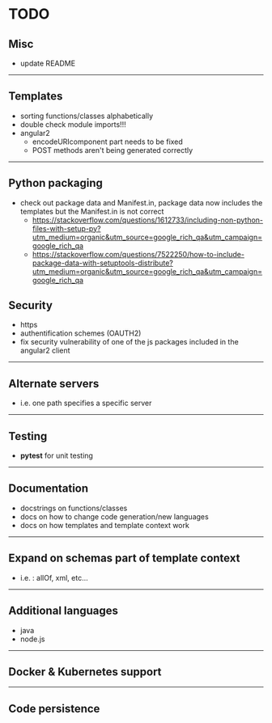 # **TODO**

## Misc
- update README
---
## Templates
- sorting functions/classes alphabetically
- double check module imports!!!
- angular2
    - encodeURIcomponent part needs to be fixed
    - POST methods aren't being generated correctly
---
## Python packaging
- check out package data and Manifest.in, package data now includes the templates but the Manifest.in is not correct
    - https://stackoverflow.com/questions/1612733/including-non-python-files-with-setup-py?utm_medium=organic&utm_source=google_rich_qa&utm_campaign=google_rich_qa
    - https://stackoverflow.com/questions/7522250/how-to-include-package-data-with-setuptools-distribute?utm_medium=organic&utm_source=google_rich_qa&utm_campaign=google_rich_qa
## Security
- https
- authentification schemes (OAUTH2)
- fix security vulnerability of one of the js packages included in the angular2 client
---
## Alternate servers
- i.e. one path specifies a specific server
---
## Testing
- **pytest** for unit testing
---

## Documentation
- docstrings on functions/classes
- docs on how to change code generation/new languages
- docs on how templates and template context work
---

## Expand on schemas part of template context
- i.e. : allOf, xml, etc...
---

## Additional languages
- java
- node.js
---

## Docker & Kubernetes support
---

## Code persistence


